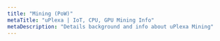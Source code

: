 ```yaml
---
title: "Mining (PoW)"
metaTitle: "uPlexa | IoT, CPU, GPU Mining Info"
metaDescription: "Details background and info about uPlexa Mining"
---
```


